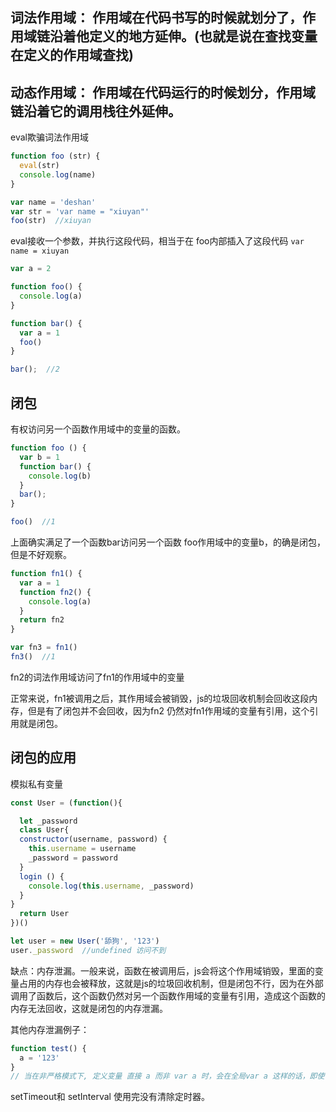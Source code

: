 ## 词法作用域： 作用域在代码书写的时候就划分了，作用域链沿着他定义的地方延伸。(也就是说在查找变量在定义的作用域查找)
## 动态作用域： 作用域在代码运行的时候划分，作用域链沿着它的调用栈往外延伸。

eval欺骗词法作用域
```js
function foo (str) {
  eval(str)
  console.log(name)
}

var name = 'deshan'
var str = 'var name = "xiuyan"'
foo(str)  //xiuyan
```

eval接收一个参数，并执行这段代码，相当于在 foo内部插入了这段代码 `var name = xiuyan`

```js
var a = 2

function foo() {
  console.log(a)
}

function bar() {
  var a = 1
  foo()
}

bar();  //2
```
## 闭包
有权访问另一个函数作用域中的变量的函数。

```js
function foo () {
  var b = 1
  function bar() {
    console.log(b)
  }
  bar();
}

foo()  //1
```
上面确实满足了一个函数bar访问另一个函数 foo作用域中的变量b，的确是闭包，但是不好观察。

```js
function fn1() {
  var a = 1
  function fn2() {
    console.log(a)
  }
  return fn2
}

var fn3 = fn1()
fn3()  //1
```
fn2的词法作用域访问了fn1的作用域中的变量

正常来说，fn1被调用之后，其作用域会被销毁，js的垃圾回收机制会回收这段内存，但是有了闭包并不会回收，因为fn2 仍然对fn1作用域的变量有引用，这个引用就是闭包。


## 闭包的应用
  模拟私有变量

```js
const User = (function(){

  let _password
  class User{
  constructor(username, password) {
    this.username = username
    _password = password
  }
  login () {
    console.log(this.username, _password)
  }
}
  return User
})()

let user = new User('舔狗', '123')
user._password  //undefined 访问不到

```

缺点：内存泄漏。一般来说，函数在被调用后，js会将这个作用域销毁，里面的变量占用的内存也会被释放，这就是js的垃圾回收机制，但是闭包不行，因为在外部调用了函数后，这个函数仍然对另一个函数作用域的变量有引用，造成这个函数的内存无法回收，这就是闭包的内存泄漏。


其他内存泄漏例子：

```js
function test() {
  a = '123'
}
// 当在非严格模式下, 定义变量 直接 a 而非 var a 时，会在全局var a 这样的话，即使test函数被调用完后也不会释放变量的内存，因为这个变量是全局的。
```

setTimeout和 setInterval 使用完没有清除定时器。